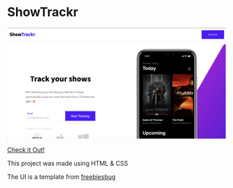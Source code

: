 # ShowTrackr

![screenshot of website](images/screenshot.png "Logo Title Text 1")


[Check it Out!](https://lucas171.github.io/ShowTrackr/)

This project was made using HTML & CSS

The UI is a template from [freebiesbug](https://freebiesbug.com/sketch-freebies/showtrackr/)
